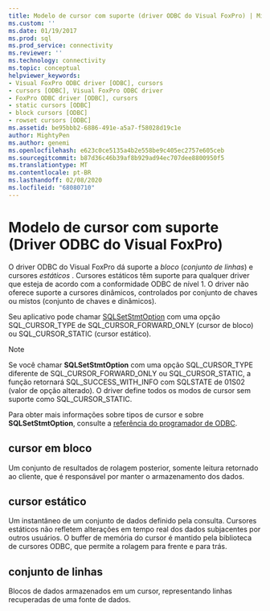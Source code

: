```yaml
---
title: Modelo de cursor com suporte (driver ODBC do Visual FoxPro) | Microsoft Docs
ms.custom: ''
ms.date: 01/19/2017
ms.prod: sql
ms.prod_service: connectivity
ms.reviewer: ''
ms.technology: connectivity
ms.topic: conceptual
helpviewer_keywords:
- Visual FoxPro ODBC driver [ODBC], cursors
- cursors [ODBC], Visual FoxPro ODBC driver
- FoxPro ODBC driver [ODBC], cursors
- static cursors [ODBC]
- block cursors [ODBC]
- rowset cursors [ODBC]
ms.assetid: be95bbb2-6886-491e-a5a7-f58028d19c1e
author: MightyPen
ms.author: genemi
ms.openlocfilehash: e623c0ce5135a4b2e558be9c405ec2757e605ceb
ms.sourcegitcommit: b87d36c46b39af8b929ad94ec707dee8800950f5
ms.translationtype: MT
ms.contentlocale: pt-BR
ms.lasthandoff: 02/08/2020
ms.locfileid: "68080710"
---
```

# <a name="supported-cursor-model-visual-foxpro-odbc-driver"></a>Modelo de cursor com suporte (Driver ODBC do Visual FoxPro)
O driver ODBC do Visual FoxPro dá suporte a *bloco* (*conjunto de linhas*) e cursores *estáticos* . Cursores estáticos têm suporte para qualquer driver que esteja de acordo com a conformidade ODBC de nível 1. O driver não oferece suporte a cursores dinâmicos, controlados por conjunto de chaves ou mistos (conjunto de chaves e dinâmicos).  
  
 Seu aplicativo pode chamar [SQLSetStmtOption](../../odbc/microsoft/sqlsetstmtoption-visual-foxpro-odbc-driver.md) com uma opção SQL_CURSOR_TYPE de SQL_CURSOR_FORWARD_ONLY (cursor de bloco) ou SQL_CURSOR_STATIC (cursor estático).  
  
> [!NOTE]  
>  Se você chamar **SQLSetStmtOption** com uma opção SQL_CURSOR_TYPE diferente de SQL_CURSOR_FORWARD_ONLY ou SQL_CURSOR_STATIC, a função retornará SQL_SUCCESS_WITH_INFO com SQLSTATE de 01S02 (valor de opção alterado). O driver define todos os modos de cursor sem suporte como SQL_CURSOR_STATIC.  
  
 Para obter mais informações sobre tipos de cursor e sobre **SQLSetStmtOption**, consulte a [referência do programador de ODBC](../../odbc/reference/odbc-programmer-s-reference.md).  
  
## <a name="block-cursor"></a>cursor em bloco  
 Um conjunto de resultados de rolagem posterior, somente leitura retornado ao cliente, que é responsável por manter o armazenamento dos dados.  
  
## <a name="static-cursor"></a>cursor estático  
 Um instantâneo de um conjunto de dados definido pela consulta. Cursores estáticos não refletem alterações em tempo real dos dados subjacentes por outros usuários. O buffer de memória do cursor é mantido pela biblioteca de cursores ODBC, que permite a rolagem para frente e para trás.  
  
## <a name="rowset"></a>conjunto de linhas  
 Blocos de dados armazenados em um cursor, representando linhas recuperadas de uma fonte de dados.
